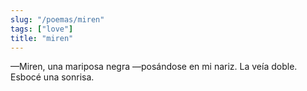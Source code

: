 ```yaml
---
slug: "/poemas/miren"
tags: ["love"]
title: "miren"
---
```

—Miren, una mariposa negra —posándose en mi nariz. La veía doble. Esbocé una sonrisa.